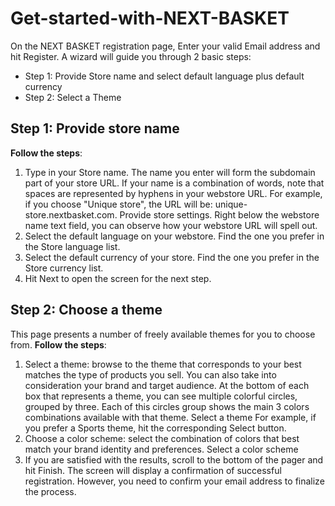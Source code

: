# Get-started-with-NEXT-BASKET

On the NEXT BASKET registration page, Enter your valid Email address and hit Register. A wizard will guide you through 2 basic steps:

- Step 1: Provide Store name and select default language plus default currency
- Step 2: Select a Theme

## Step 1: Provide store name
**Follow the steps**:
1. Type in your Store name. The name you enter will form the subdomain part of your store URL. If your name is a combination of words, note that spaces are represented by hyphens in your webstore URL. For example, if you choose "Unique store", the URL will be: unique-store.nextbasket.com. Provide store settings. Right below the webstore name text field, you can observe how your webstore URL will spell out.
2. Select the default language on your webstore. Find the one you prefer in the Store language list.
3. Select the default currency of your store. Find the one you prefer in the Store currency list.
4. Hit Next to open the screen for the next step.

## Step 2: Choose a theme
This page presents a number of freely available themes for you to choose from.
**Follow the steps**:
1. Select a theme: browse to the theme that corresponds to your best matches the type of products you sell. You can also take into consideration your brand and target audience. At the bottom of each box that represents a theme, you can see multiple colorful circles, grouped by three. Each of this circles group shows the main 3 colors combinations available with that theme. Select a theme For example, if you prefer a Sports theme, hit the corresponding Select button.
2. Choose a color scheme: select the combination of colors that best match your brand identity and preferences. Select a color scheme
3. If you are satisfied with the results, scroll to the bottom of the pager and hit Finish.
The screen will display a confirmation of successful registration. However, you need to confirm your email address to finalize the process.
